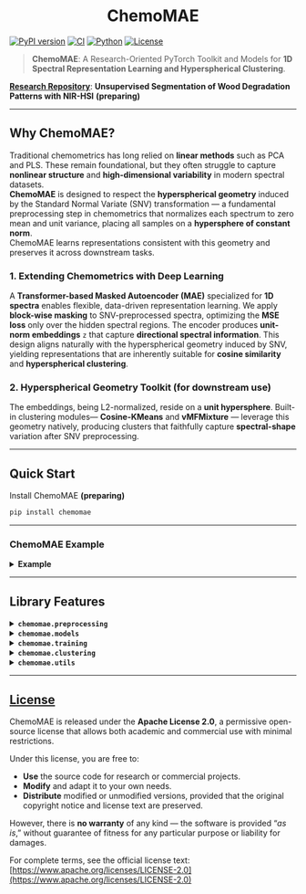 <h1 align="center">ChemoMAE</h1>

[![PyPI version](https://img.shields.io/pypi/v/chemomae.svg)](https://pypi.org/project/chemomae/)
[![CI](https://github.com/Mantis-Ryuji/ChemoMAE/actions/workflows/ci.yml/badge.svg)](https://github.com/Mantis-Ryuji/ChemoMAE/actions/workflows/ci.yml)
[![Python](https://img.shields.io/pypi/pyversions/chemomae.svg)](https://pypi.org/project/chemomae/)
[![License](https://img.shields.io/badge/license-Apache--2.0-blue.svg)](LICENSE)


> **ChemoMAE**: A Research-Oriented PyTorch Toolkit and Models for **1D Spectral Representation Learning and Hyperspherical Clustering**.

[**Research Repository**](https://github.com/Mantis-Ryuji/WoodDegradationSeg-NIRHSI): **Unsupervised Segmentation of Wood Degradation Patterns with NIR-HSI** **(preparing)**

---

## Why ChemoMAE?

Traditional chemometrics has long relied on **linear methods** such as PCA and PLS.
These remain foundational, but they often struggle to capture **nonlinear structure** and **high-dimensional variability** in modern spectral datasets.<br>
**ChemoMAE** is designed to respect the **hyperspherical geometry** induced by the Standard Normal Variate (SNV) transformation —
a fundamental preprocessing step in chemometrics that normalizes each spectrum to zero mean and unit variance,
placing all samples on a **hypersphere of constant norm**. <br>
ChemoMAE learns representations consistent with this geometry and preserves it across downstream tasks.

### 1. Extending Chemometrics with Deep Learning

A **Transformer-based Masked Autoencoder (MAE)** specialized for **1D spectra** enables flexible, data-driven representation learning.
We apply **block-wise masking** to SNV-preprocessed spectra, optimizing the **MSE loss** only over the hidden spectral regions.
The encoder produces **unit-norm embeddings** `z` that capture **directional spectral information**.
This design aligns naturally with the hyperspherical geometry induced by SNV, yielding representations that are inherently suitable for **cosine similarity** and **hyperspherical clustering**.


### 2. Hyperspherical Geometry Toolkit (for downstream use)

The embeddings, being L2-normalized, reside on a **unit hypersphere**. Built-in clustering modules— **Cosine-KMeans** and **vMFMixture** — leverage this geometry natively, producing clusters that faithfully capture **spectral-shape** variation after SNV preprocessing.

---

## Quick Start

Install ChemoMAE **(preparing)**

```bash
pip install chemomae
```

---

### ChemoMAE Example

<details>
<summary><b>Example</b></summary>

#### 1. SNV Preprocessing 

Import the Standard Normal Variate (SNV) scaler. <br>
SNV standardizes each spectrum to have zero mean and unit variance. This removes baseline and scaling effects while preserving the spectral shape (direction). <br>
After SNV, all spectra have an identical L2 norm of sqrt(L - 1) (e.g., for 256-dimensional spectra, ||x_snv||₂ = √255 ≈ 15.97) <br>
Hence, SNV maps spectra onto a constant-radius hypersphere.

```python
from chemomae.preprocessing import SNVScaler

# X_*: reflectance data (np.ndarray)
# Expected shape: (N, 256)  -> N samples, 256 wavelength bands
preprocessed = []
for X in [X_train, X_val, X_test]:
    sc = SNVScaler()
    X_snv = sc.transform(X)
    preprocessed.append(X_snv)

# Unpack processed datasets
X_train_snv, X_val_snv, X_test_snv = preprocessed
```
#### 2. Dataset and DataLoader Preparation

Convert preprocessed numpy arrays to PyTorch tensors.
DataLoader wraps datasets with batching, shuffling, and GPU pipeline support.

```python
from chemomae.utils import set_global_seed
import torch
from torch.utils.data import DataLoader, TensorDataset

set_global_seed(42)  # Ensure reproducibility

train_ds = TensorDataset(torch.as_tensor(X_train_snv, dtype=torch.float32))
val_ds   = TensorDataset(torch.as_tensor(X_val_snv,   dtype=torch.float32))
test_ds  = TensorDataset(torch.as_tensor(X_test_snv,  dtype=torch.float32))

# Define loaders (batch size and shuffle behavior)
train_loader = DataLoader(train_ds, batch_size=1024, shuffle=True,  drop_last=False)
val_loader   = DataLoader(val_ds,   batch_size=1024, shuffle=False, drop_last=False)
test_loader  = DataLoader(test_ds,  batch_size=1024, shuffle=False, drop_last=False)
```
#### 3. Model, Optimizer, and Scheduler Setup

Define ChemoMAE (Masked AutoEncoder for spectral data).
This model learns to reconstruct masked blocks, capturing spectral structure.

```python
from chemomae.models import ChemoMAE
from chemomae.training import build_optimizer, build_scheduler

model = ChemoMAE(
    seq_len=256,             # input sequence length
    d_model=256,             # Transformer hidden dimension
    nhead=4,                 # number of attention heads
    num_layers=4,            # encoder depth
    dim_feedforward=1024,    # MLP dimension
    dropout=0.1,
    use_learnable_pos=True,  # learnable positional encoding
    latent_dim=64,           # latent vector dimension
    dec_hidden=256,          # decoder hidden size
    dec_dropout=0.1,
    n_blocks=32,             # number of total blocks
    n_mask=16                # number of masked blocks per sample
)

# Optimizer: AdamW with decoupled weight decay
opt = build_optimizer(
    model, 
    lr=3e-4, 
    weight_decay=1e-4, 
    betas=(0.9, 0.95)  # standard for MAE pretraining
)

# Learning rate schedule: warmup + cosine annealing
sched = build_scheduler(
    opt,
    steps_per_epoch=max(1, len(train_loader)),
    epochs=500,
    warmup_epochs=10,    # linear warmup for 10 epochs
    min_lr_scale=0.1     # final LR = base_lr * 0.1
)
```
#### 4. Training Setup (Trainer + Config)

Trainer orchestrates the full training loop with:
- AMP (Automatic Mixed Precision)
- EMA (Exponential Moving Average of model weights)
- Early stopping and learning-rate scheduling
- Checkpointing and full logging for reproducibility

```python
from chemomae.training import TrainerConfig, Trainer

trainer_cfg = TrainerConfig(
    out_dir = "runs",               # Root directory for all outputs and logs
    device = "cuda",                # Training device (auto-detected if None)
    amp = True,                     # Enable mixed precision (AMP)
    amp_dtype = "bf16",             # AMP precision type (bf16 is stable and efficient)
    enable_tf32 = False,            # Disable TF32 to maintain numerical reproducibility
    grad_clip = 1.0,                # Gradient clipping threshold (norm-based)
    use_ema = True,                 # Enable EMA to smooth parameter updates
    ema_decay = 0.999,              # EMA decay rate
    loss_type = "mse",              # Masked reconstruction loss type
    reduction = "mean",             # Reduction method for masked loss
    early_stop_patience = 50,       # Stop if val_loss doesn't improve for 50 epochs
    early_stop_start_ratio = 0.5,   # Start monitoring early stopping after half of total epochs
    early_stop_min_delta = 0.0,     # Required minimum improvement in validation loss
    resume_from = "auto"            # Resume from the latest checkpoint if available
)

trainer = Trainer(
    model, 
    opt, 
    train_loader, 
    val_loader, 
    scheduler=sched, 
    cfg=trainer_cfg
)

# ---------------------------------------------------------------------
# During training, ChemoMAE produces the following outputs under out_dir:
#
#  runs/
#  ├── training_history.json
#  │     ↳ Records per-epoch statistics:
#  │        [{"epoch": 1, "train_loss": ..., "val_loss": ..., "lr": ...}, ...]
#  │        → useful for visualizing loss curves and learning rate schedules.
#  │
#  ├── best_model.pt
#  │     ↳ Model weights only (state_dict). Compact and ideal for inference.
#  │        Saved whenever validation loss reaches a new minimum.
#  │
#  └── checkpoints/
#         ├── last.pt
#         │     ↳ Full checkpoint (model + optimizer + scheduler + scaler + EMA + RNG + history)
#         │        Saved every epoch to allow full recovery (resume_from="auto").
#         │
#         └── best.pt
#               ↳ Full checkpoint at the best validation loss.
#                  Includes everything in last.pt but frozen at the optimal epoch.
# ---------------------------------------------------------------------

# Begin training for 500 epochs (or until early stopping triggers)
_ = trainer.fit(epochs=500)
```
#### 5. Evaluation (Tester + Config)

The Tester evaluates the trained model on unseen test data.

```python
from chemomae.training import TesterConfig, Tester

tester_cfg = TesterConfig(
    out_dir = "runs",
    device = "cuda",
    amp = True,
    amp_dtype = "bf16",
    loss_type = "mse",
    reduction = "mean",
    fixed_visible = None,         # optionally fix visible blocks during masking
    log_history = True,           # append evaluation results to history file
    history_filename = "training_history.json"
)

tester = Tester(model, tester_cfg)

# Compute reconstruction loss on test set
test_loss = tester(test_loader)
print(f"Test Loss : {test_loss:.2f}")
```
#### 6. Latent Extraction (Extractor + Config)

Extract latent embeddings from the trained ChemoMAE model.

```python
from chemomae.training import ExtractorConfig, Extractor

extractor_cfg = ExtractorConfig(
    device = "cuda",
    amp = True,
    amp_dtype = "bf16",
    save_path = None,      # optional file output (e.g. "latent_test.npy")
    return_numpy = False   # return as torch.Tensor instead of np.ndarray
)

extractor = Extractor(model, extractor_cfg)

latent_test = extractor(test_loader)
```
#### 7. Clustering with CosineKMeans

Cluster the latent vectors based on cosine similarity.
The elbow method automatically determines an optimal K by analyzing inertia.

```python
from chemomae.clustering import CosineKMeans, elbow_ckmeans

k_list, inertias, K, idx, kappa = elbow_ckmeans(
    CosineKMeans, 
    latent_test, 
    device="cuda", 
    k_max=50,              # maximum clusters to test
    chunk=5000000,         # GPU chunking for large datasets
    random_state=42
)

# Initialize and fit final clustering model
ckm = CosineKMeans(
    n_components=K, 
    tol=1e-4,
    max_iter=500,
    device="cuda",
    random_state=42
)

ckm.fit(latent_test, chunk=5000000)
ckm.save_centroids("runs/ckm.pt")

# Later, reload and predict cluster labels
# ckm.load_centroids("runs/ckm.pt")
labels = ckm.predict(latent_test, chunk=5000000)
```
#### 8. Clustering with vMF Mixture (von Mises–Fisher)

For hyperspherical latent representations, the vMF mixture model provides a probabilistic alternative.

```python
from chemomae.clustering import VMFMixture, elbow_vmf

k_list, scores, K, idx, kappa = elbow_vmf(
    VMFMixture, 
    latent_test, 
    device="cuda", 
    k_max=50,
    chunk=5000000,
    random_state=42,
    criterion="bic"         # choose best K using Bayesian Information Criterion
)

vmf = VMFMixture(
    n_components=K, 
    tol=1e-4,
    max_iter=500,
    device="cuda",
    random_state=42
)

vmf.fit(latent_test, chunk=5000000)
vmf.save("runs/vmf.pt")

# Reload if needed and predict cluster assignments
# vmf.load("runs/vmf.pt")
labels = vmf.predict(latent_test, chunk=5000000)
```

</details>

---

## Library Features

<details>
<summary><b><code>chemomae.preprocessing</code></b></summary>

---

### `SNVScaler`

* [Document](https://github.com/Mantis-Ryuji/ChemoMAE/blob/main/docs/preprocessing/snv.md)
* [Implementation](https://github.com/Mantis-Ryuji/ChemoMAE/blob/main/src/chemomae/preprocessing/snv.py)

`SNVScaler` performs **row-wise mean subtraction and variance scaling** — each spectrum is centered and divided by its **unbiased standard deviation** (`ddof=1`). <br>
It is a **stateless** transformer supporting both **NumPy** and **PyTorch**, automatically preserving the original **framework, device, and dtype**. <br>
When `transform_stats=True`, it returns `(Y, mu, sd)`, where `sd` already includes `eps` and can be directly used for reconstruction. <br>
After SNV, all rows have **zero mean** and **unit variance**, producing a constant L2 norm of $`\sqrt{L-1}`$ and thus mapping spectra onto a **hypersphere** — ideal for cosine-based clustering (e.g., **CosineKMeans**, **vMFMixture**).

```python
# === Basic usage (NumPy) ===
import numpy as np
from chemomae.preprocessing import SNVScaler

X = np.array([[1.0, 2.0, 3.0],
              [4.0, 5.0, 6.0]], dtype=np.float32)

# Stateless transform
scaler = SNVScaler()
Y = scaler.transform(X)  # same dtype and shape

# Each row now has mean ≈ 0 and variance ≈ 1 (ddof=1)
# The L2 norm becomes sqrt(L - 1), constant across all rows.

# === Round-trip reconstruction ===
scaler = SNVScaler(transform_stats=True)
Y, mu, sd = scaler.transform(X)
X_rec = scaler.inverse_transform(Y, mu=mu, sd=sd)

# === PyTorch-compatible ===
import torch
Xt = torch.tensor([[1.0, 2.0, 3.0],
                   [4.0, 5.0, 6.0]], device="cuda", dtype=torch.float32)

scaler = SNVScaler(transform_stats=True)
Yt, mu_t, sd_t = scaler.transform(Xt)
Xt_rec = scaler.inverse_transform(Yt, mu=mu_t, sd=sd_t)
```

**Key Features**

* **Unbiased standard deviation:** uses `ddof=1` for `L≥2`; automatically switches to `ddof=0` when `L=1`.
* **`eps` handling:** `eps` is added to `sd` internally for numerical stability; the returned `sd` already includes it.
* **Precision:** computations run in `float64`.
* **Torch integration:** device and dtype are preserved when returning tensors.
* **Complexity:** (O(N·L)) with (O(1)) memory overhead.

**When to Use**

* As a **standard preprocessing step** for NIR or HSI spectra to remove per-sample intensity offsets and scaling effects.
* Recommended prior to **cosine similarity–based** models (ChemoMAE, CosineKMeans, vMFMixture) to align data with hyperspherical geometry.

---

### `cosine_fps_downsample`

* [Document](https://github.com/Mantis-Ryuji/ChemoMAE/blob/main/docs/preprocessing/dowmsampling.md)
* [Implementation](https://github.com/Mantis-Ryuji/ChemoMAE/blob/main/src/chemomae/preprocessing/downsampling.py)

`cosine_fps_downsample` performs **Farthest-Point Sampling (FPS)** under **cosine geometry**, selecting points that are most directionally distinct on the unit hypersphere. <br>
Internally, all rows are **L2-normalized** for selection, but the returned subset is drawn from the **original-scale** `X`. <br>
It supports both NumPy and PyTorch inputs, automatically leveraging CUDA when available, and keeps Torch tensors on their original device/dtype. <br>
This method is particularly useful for **reducing redundancy** in NIR/HSI datasets while preserving **angular diversity**, making it ideal for self-supervised spectral learning pipelines.

```python
# === Basic usage (NumPy) ===
import numpy as np
from chemomae.preprocessing import cosine_fps_downsample

X = np.random.randn(1000, 128).astype(np.float32)
X_sub = cosine_fps_downsample(X, ratio=0.1, seed=42)  # -> (100, 128)

# === Torch input (device preserved) ===
import torch
Xt = torch.randn(5000, 128, device="cuda", dtype=torch.float32)
Xt_sub = cosine_fps_downsample(Xt, ratio=0.1, return_numpy=False)
# -> torch.Tensor on CUDA, shape (500, 128)

# === With SNV (recommended before cosine geometry) ===
from chemomae.preprocessing import SNVScaler
X_snv = SNVScaler().transform(X)
X_down = cosine_fps_downsample(X_snv, ratio=0.1)
```

**Key Features**

* **Internal normalization:** always performed; ensures scale invariance (selection depends only on direction).
* **Output:** taken from the *original* `X` (not normalized).
* **Complexity:** (O(N·k)) inner-product operations, memory (O(N)).
* **Determinism:** fixed by `seed` or explicit `init_index`.
* **Edge cases:**

  * Empty input → empty output.
  * `ratio <= 0` raises `ValueError`; `ratio >= 1` returns all samples.
  * GPU memory reuse avoids “reserved memory creep.”

**When to Use**

* For **diversity-driven subsampling** of SNV- or L2-normalized spectra.
* Recommended at the **per-sample or per-tile** level in NIR-HSI datasets to reduce local redundancy and stabilize batch-wise coverage.
</details>


<details>
<summary><b><code>chemomae.models</code></b></summary>

---

### `ChemoMAE`

* [Document](https://github.com/Mantis-Ryuji/ChemoMAE/blob/main/docs/models/chemo_mae.md)
* [Implementation](https://github.com/Mantis-Ryuji/ChemoMAE/blob/main/src/chemomae/models/chemo_mae.py)

`ChemoMAE` is a **Masked Autoencoder for 1D spectra** (NIR/HSI bands). It applies **block-wise masking** along the spectral axis, encodes only the **visible tokens + [CLS]**, and reconstructs the full sequence with a lightweight **MLP decoder**. The encoder’s CLS output is projected to `latent_dim` and **L2-normalized**, yielding embeddings that live on the **unit hypersphere**—a natural fit for cosine-based clustering and metrics.  

```python
# === Basic training usage ===
import torch
from chemomae.models import ChemoMAE

mae = ChemoMAE(
    seq_len=256, latent_dim=64,
    d_model=256, nhead=4, num_layers=4, dim_feedforward=1024,
    n_blocks=32, n_mask=24,  # high mask ratio encourages contextual learning
)

x = torch.randn(8, 256)              # (B, L)
x_rec, z, visible = mae(x)           # visible auto-generated if None

# Loss on masked positions only
loss = ((x_rec - x) ** 2)[~visible].sum() / x.size(0)
loss.backward()

# === Feature extraction (all visible) ===
visible_all = torch.ones_like(visible, dtype=torch.bool)
z_all = mae.encode(x, visible_all)   # L2-normalized latent, ready for cosine metrics

# === Reconstruction-only API ===
x_rec2 = mae.reconstruct(x, n_mask=16)
```

**Key Features**

* **Block-wise masking:** split length-`L` spectra into `n_blocks`; hide `n_mask` blocks per sample. 
* **Encoder (`ChemoEncoder`):** transforms only visible tokens + CLS; outputs **L2-normalized** latent `(B, latent_dim)`. 
* **Decoder (`ChemoDecoderMLP`):** small MLP that reconstructs `(B, L)`; **loss computed externally**, typically on masked regions. 
* **Positional encoding:** choose **learnable** or **fixed sinusoidal** embeddings. 
* **APIs:** `forward(x, visible_mask=None, *, n_mask=None) → (x_rec, z, visible_mask)`;
  `encode(x, visible_mask) → z`; `reconstruct(x, visible_mask=None, *, n_mask=None) → x_rec`;
  `make_visible(batch_size, *, n_mask=None) → visible_mask`. 
* **Cosine-friendly latents:** unit-sphere embeddings pair well with **CosineKMeans / vMF Mixture** and UMAP/t-SNE (`metric="cosine"`). 
* **Training-agnostic:** no loss inside the module; works with MSE/Huber etc.; AMP (bf16/fp16) via external `autocast`. 

**When to Use**

* Learning **geometry-aware spectral embeddings** from SNV/L2-normalized spectra for clustering, retrieval, or downstream supervised tasks.
* Replacing image-patch MAE with a **1D block-masking** variant tailored to spectroscopy workflows. 
</details>


<details>
<summary><b><code>chemomae.training</code></b></summary>

---

### `build_optimizer` & `build_scheduler`

* [Document](https://github.com/Mantis-Ryuji/ChemoMAE/blob/main/docs/training/optim.md)
* [Implementation](https://github.com/Mantis-Ryuji/ChemoMAE/blob/main/src/chemomae/training/optim.py)

`build_optimizer` and `build_scheduler` are utility functions designed to construct a **standardized optimization pipeline** for Transformer-style models such as **ChemoMAE**. <br>
They provide a clean interface for creating a parameter-grouped **AdamW optimizer** (with weight-decay exclusions) and a **linear-warmup → cosine-decay learning-rate scheduler**, ensuring stable and smooth training dynamics for spectral MAE models.

```python
# === Basic usage (ChemoMAE training) ===
import torch
from chemomae.models import ChemoMAE
from chemomae.training.optim import build_optimizer, build_scheduler

# 1) Initialize model
model = ChemoMAE(seq_len=256)

# 2) Build optimizer (AdamW with grouped decay/no-decay)
optimizer = build_optimizer(
    model,
    lr=3e-4,
    weight_decay=1e-4,
    betas=(0.9, 0.95),
    eps=1e-8,
)

# 3) Build scheduler (linear warmup → cosine decay)
steps_per_epoch = 1000
scheduler = build_scheduler(
    optimizer,
    steps_per_epoch=steps_per_epoch,
    epochs=100,
    warmup_epochs=5,
    min_lr_scale=0.1,
)

# === Training loop sketch ===
for epoch in range(100):
    for step in range(steps_per_epoch):
        loss = train_step(model)
        loss.backward()
        optimizer.step()
        scheduler.step()
        optimizer.zero_grad(set_to_none=True)
```

**Key Features**

* **AdamW with grouped parameters:**
  Automatically splits parameters into two groups —
  *decay group* (regular weights) and *no-decay group* (bias, LayerNorm, positional or CLS embeddings).
  This prevents over-regularization of normalization and bias terms.

* **Cosine learning-rate schedule:**
  Implements a warmup phase followed by cosine decay to `min_lr_scale × base_lr`, realized via `LambdaLR`.

* **Linear warmup:**
  Gradually ramps up LR during `warmup_epochs` to avoid instability in early training.

* **Framework-agnostic design:**
  Integrates seamlessly with AMP/bf16/fp16 workflows; compatible with `Trainer` utilities in ChemoMAE.

* **Clean API:**
  `build_optimizer(model, **kwargs) → torch.optim.AdamW`
  `build_scheduler(optimizer, steps_per_epoch, epochs, **kwargs) → torch.optim.lr_scheduler.LambdaLR`

**When to Use**

* Training spectral Transformer models (e.g., ChemoMAE, DeepCluster) requiring **cosine annealing** and **warmup scheduling**.
* Any experiment needing **stable early convergence** and **smooth LR decay** under weight-decay-aware optimization.

---

### `TrainerConfig` & `Trainer`

* [Document](https://github.com/Mantis-Ryuji/ChemoMAE/blob/main/docs/training/trainer.md)
* [Implementation](https://github.com/Mantis-Ryuji/ChemoMAE/blob/main/src/chemomae/training/trainer.py)

`TrainerConfig` and `Trainer` together form the **core training engine** of ChemoMAE. <br>
They provide a unified and resilient loop for **masked reconstruction training**, with full support for **AMP (bf16/fp16)**, **TF32 acceleration**, **EMA parameter tracking**, **gradient clipping**, and **checkpointing / resume**. <br>
Training and validation history are stored automatically as JSON, enabling reproducible and resumable experiments.


```python
# === Basic usage (ChemoMAE reconstruction) ===
from chemomae.models import ChemoMAE
from chemomae.training.optim import build_optimizer, build_scheduler
from chemomae.training.trainer import Trainer, TrainerConfig

# 1) Model and configuration
model = ChemoMAE(seq_len=256, latent_dim=64, n_blocks=32, n_mask=24)
cfg = TrainerConfig(
    out_dir="runs/chemo_mae",
    amp=True, amp_dtype="bf16",
    use_ema=True, ema_decay=0.999,
    loss_type="mse", reduction="mean",
    early_stop_patience=20, resume_from="auto"
)

# 2) Optimizer and scheduler
optimizer = build_optimizer(model, lr=3e-4, weight_decay=1e-4)
scheduler = build_scheduler(optimizer, steps_per_epoch=len(train_loader), epochs=100, warmup_epochs=5)

# 3) Trainer initialization
trainer = Trainer(model, optimizer, train_loader, val_loader, scheduler=scheduler, cfg=cfg)

# 4) Run training loop
history = trainer.fit(epochs=100)
print("Best validation:", history["best"])
```

**Key Features**

* **Automatic device & precision:**
  Detects CUDA/MPS/CPU automatically; supports AMP (`bf16` or `fp16`) and optional **TF32** acceleration.
  Uses `torch.amp.autocast` internally for efficient mixed-precision computation.


* **EMA tracking:**
  Maintains an exponential moving average of parameters (`ema_decay≈0.999`),
  automatically applied during validation and restored afterward.

* **Gradient safety:**
  Global gradient clipping (`clip_grad_norm_`) and automatic unscaling for fp16 stability.

* **Checkpointing & resume:**
  Saves full state (`model`, `optimizer`, `scheduler`, `scaler`, `EMA`, `history`) as
  `{out_dir}/checkpoints/last.pt` and `{out_dir}/checkpoints/best.pt`.
  `resume_from="auto"` resumes automatically from the latest checkpoint.

* **Early stopping:**
  Configurable via `early_stop_patience`, `early_stop_start_ratio`, and `early_stop_min_delta`.
  Training halts automatically when validation loss fails to improve.

* **History logging:**
  Per-epoch JSON log (`training_history.json`) including `train_loss`, `val_loss`, and `lr`,
  with atomic write safety for concurrent runs.

* **Loss flexibility:**
  Supports both `masked_mse` and `masked_sse`; computes loss only on masked (unseen) positions:
  $`L = \text{reduction}( (x_\text{recon} - x)^2 \odot (1 - \text{visible}) )`$.


**When to Use**

* For **masked reconstruction** training of 1D spectral MAE models (e.g., ChemoMAE).
* When requiring **precision control**, **EMA stabilization**, or **reproducible checkpoints**.
* Suitable for self-supervised pretraining and downstream fine-tuning of spectral encoders.

---

### `TesterConfig` & `Tester`

* [Document](https://github.com/Mantis-Ryuji/ChemoMAE/blob/main/docs/training/tester.md)
* [Implementation](https://github.com/Mantis-Ryuji/ChemoMAE/blob/main/src/chemomae/training/tester.py)

`TesterConfig` and `Tester` provide a lightweight, reproducible **evaluation loop** for trained ChemoMAE models. <br>
They compute **masked reconstruction loss** (SSE/MSE) over a DataLoader with **AMP (bf16/fp16)** support, optional **fixed visible masks**, and **JSON logging** to append results under `out_dir`.  

```python
# === Basic evaluation (MSE over masked tokens) ===
import torch
from chemomae.training.tester import Tester, TesterConfig

cfg = TesterConfig(
    out_dir="runs",
    device="cuda",
    amp=True, amp_dtype="bf16",
    loss_type="mse",          # or "sse"
    reduction="mean",         # "sum" | "mean" | "batch_mean"
)

tester = Tester(model, cfg)   # model: trained ChemoMAE
avg_loss = tester(test_loader)
print("Test loss:", avg_loss)  # float
```

```python
# === With a fixed visible mask (disable model's random masking) ===
import torch
seq_len = 256
visible = torch.ones(seq_len, dtype=torch.bool)   # (L,) or (B, L)

cfg = TesterConfig(fixed_visible=visible, loss_type="sse", reduction="batch_mean")
tester = Tester(model, cfg)
avg_loss = tester(test_loader)
```

**Key Features**

* **Masked-only error:** computes loss on **unseen (masked)** positions, consistent with MAE training. 
* **Loss options:** `loss_type ∈ {"mse","sse"}` with `reduction ∈ {"sum","mean","batch_mean"}` for flexible aggregation. 
* **Precision & speed:** **AMP** (`bf16` or `fp16`) via `torch.amp.autocast`; easy GPU/CPU switching through `device`. 
* **Fixed visibility masks:** optionally evaluate under a **given visible mask** instead of model-internal masking. 
* **History logging:** appends results to `{out_dir}/{history_filename}` (JSON) with safe atomic writes. 

**When to Use**

* Benchmarking **reconstruction quality** of ChemoMAE checkpoints under consistent masking protocols. 
* Running **reproducible test passes** (with fixed masks) or automated CI evaluations that log into a shared `{out_dir}/` directory. 

---

### `ExtractorConfig` & `Extractor`

* [Document](https://github.com/Mantis-Ryuji/ChemoMAE/blob/main/docs/training/extractor.md)
* [Implementation](https://github.com/Mantis-Ryuji/ChemoMAE/blob/main/src/chemomae/training/extractor.py)

`ExtractorConfig` and `Extractor` provide a **deterministic latent feature extraction** pipeline from a trained **ChemoMAE** in **all-visible mode** (no random masking).<br>
Supports **AMP (bf16/fp16)** inference, returns either **Torch** or **NumPy** arrays, and can **optionally save** features to disk with format inferred from file extension.  

```python
# === Basic usage: extract to memory ===
from chemomae.training.extractor import Extractor, ExtractorConfig

cfg = ExtractorConfig(
    device="cuda",   # "cuda" or "cpu"
    amp=True, amp_dtype="bf16",
    return_numpy=True,   # return np.ndarray instead of torch.Tensor
    save_path=None       # don't save to disk
)
extractor = Extractor(model, cfg)     # model: trained ChemoMAE
Z = extractor(loader)                 # -> np.ndarray of shape (N, D)

# === Save to disk (.npy or .pt), independent of return type ===
cfg = ExtractorConfig(device="cuda", save_path="latent.npy", return_numpy=False)
Z_torch = Extractor(model, cfg)(loader)   # -> torch.Tensor; also writes "latent.npy"

# === Notes ===
# * The extractor builds an all-ones visible mask and calls model.encode(x, visible).
# * Results are concatenated on CPU; AMP reduces VRAM/time on CUDA.
```

**Key Features**

* **All-visible encoding (deterministic):** builds an all-ones mask `(B, L)` and calls `model.encode(x, visible)`; no randomness from masking. 
* **AMP inference:** optional `bf16`/`fp16` autocast on CUDA (`torch.amp.autocast`). 
* **Flexible I/O:** return **Torch** or **NumPy** (`return_numpy`), and **save** to `.npy` (via `np.save`) or others via `torch.save`. Saving and return formats are **independent**. 
* **CPU collation:** batches are encoded on device, then moved to **CPU** and concatenated safely. 
* **Simple config:** `device`, `amp`, `amp_dtype`, `save_path`, `return_numpy`. 

**When to Use**

* To obtain **unit-sphere latents** (from ChemoMAE’s encoder) for **clustering** (CosineKMeans, vMF mixture) or **visualization** (UMAP/t-SNE with `metric="cosine"`). 
* For **reproducible downstream experiments** where random masking would confound features; all-visible extraction ensures **consistent embeddings** across runs. 

</details>


<details>
<summary><b><code>chemomae.clustering</code></b></summary>

---

### `CosineKMeans` & `elbow_ckmeans`

* [Document](https://github.com/Mantis-Ryuji/ChemoMAE/blob/main/docs/clustering/cosine_kmeans.md)
* [Implementation](https://github.com/Mantis-Ryuji/ChemoMAE/blob/main/src/chemomae/clustering/cosine_kmeans.py)

`CosineKMeans` implements **hyperspherical k-means** with cosine similarity: E-step assigns by maximum cosine; M-step updates centroids as **L2-normalized means**. It supports **k-means++ initialization**, **streaming CPU→GPU** for large datasets, and keeps centroids on the **unit sphere**. <br>
The objective reported as `inertia_` is the mean cosine dissimilarity ( $`\mathrm{mean}(1-\cos)`$ ). `elbow_ckmeans` sweeps ($`K=1..k_{\max}`$) and selects an elbow via **curvature**.  

```python
# === Basic usage (fit → predict) ===
import torch
from chemomae.clustering.cosine_kmeans import CosineKMeans, elbow_ckmeans

X = torch.randn(10_000, 64)               # features (not necessarily normalized)
ckm = CosineKMeans(n_components=12, device="cuda", random_state=42)
ckm.fit(X)                                 # internal row-wise L2 normalization
labels = ckm.predict(X)                    # (N,)

# === Distances (1 - cos) ===
labels, dist = ckm.predict(X, return_dist=True)  # dist: (N, K)

# === Streaming for big data (CPU→GPU chunks) ===
ckm_big = CosineKMeans(n_components=50, device="cuda")
ckm_big.fit(X, chunk=10_000_000)            # bounded VRAM

# === Save / load centroids only ===
ckm.save_centroids("centroids.pt")
ckm2 = CosineKMeans(n_components=12).load_centroids("centroids.pt")

# === Model selection (elbow by curvature) ===
k_list, inertias, optimal_k, elbow_idx, kappa = elbow_ckmeans(
    CosineKMeans, X, device="cuda", k_max=30, chunk=1_000_000, verbose=True
)
print("Elbow K:", optimal_k)
```

**Key Features**

* **Objective & updates:** minimizes $`\mathrm{mean}(1-\cos(x,c))`$ ; E-step by argmax cosine, M-step by **normalized cluster means**. 
* **Internal normalization:** rows are L2-normalized internally; centroids are stored **unit-norm**. 
* **k-means++ init:** with optional squared-distance variant; deterministic via `random_state`. 
* **Streaming (CPU→GPU):** `chunk>0` enables large-N clustering with bounded VRAM; also supported in `predict` and elbow sweep. 
* **Precision policy:** computations run in **fp32** internally (even with half/bf16 inputs). 
* **Empty clusters:** reinitialize by stealing **farthest samples** to keep (K) active. 
* **Elbow selection:** `elbow_ckmeans` returns `(k_list, inertias, optimal_k, elbow_idx, kappa)` using a **curvature-based** rule.  

**When to Use**

* Clustering **unit-sphere embeddings** (e.g., SNV-processed spectra or **ChemoMAE** latents) where **cosine geometry** is appropriate. 
* **Model selection** of (K) with an automatic, curvature-based elbow on large datasets (optionally with streaming).  

---

### `VMFMixture` & `elbow_vmf`

* [Document](https://github.com/Mantis-Ryuji/ChemoMAE/blob/main/docs/clustering/vmf_mixture.md)
* [Implementation](https://github.com/Mantis-Ryuji/ChemoMAE/blob/main/src/chemomae/clustering/vmf_mixture.py)

`VMFMixture` fits a **von Mises–Fisher mixture** on the **unit hypersphere** ($`S^{d-1}`$) using **EM**. Inputs are internally **L2-normalized**, mean directions are kept **unit-norm**, and concentrations ($`\kappa`$) are updated from the **resultant length**. The implementation includes **torch-only** stable approximations for Bessel terms ( $`\log I_\nu(\kappa)`$, $`\frac{I_{\nu+1}(\kappa)}{I_\nu(\kappa)}`$ ) and supports **chunked E-steps** for CPU→GPU streaming at large $`N`$. <br>
`elbow_vmf` sweeps $`K=1..k_{max}`$ and selects an elbow via **curvature**, using **BIC** or **mean NLL** as the score.  

```python
# === Basic usage (fit → predict / proba) ===
import torch
from chemomae.clustering.vmf_mixture import VMFMixture, elbow_vmf

# 1) Fit VMF on (N, D) features (not necessarily pre-normalized)
X = torch.randn(10_000_000, 64, device="cuda")
vmf = VMFMixture(n_components=32, device="cuda", random_state=42)
vmf.fit(X, chunk=1_000_000)                  # chunked E-step for large N

labels = vmf.predict(X, chunk=1_000_000)        # (N,)
resp   = vmf.predict_proba(X, chunk=1_000_000)  # (N, K)

# 2) Model selection by elbow (BIC or mean NLL)
k_list, scores, optimal_k, elbow_idx, kappa = elbow_vmf(
    VMFMixture, X, device="cuda", k_max=30, chunk=1_000_000,
    criterion="bic", random_state=42, verbose=True
)
print("Elbow K:", optimal_k)

# 3) Save / load a fitted model
vmf.save("vmf.pt")
vmf2 = VMFMixture.load("vmf.pt", map_location="cuda")
```

**Key Features**

* **EM on the sphere:** responsibilities on E-step; M-step updates unit directions and $`\kappa`$ from cluster **resultant length** (closed-form approx). 
* **Stable special functions:** torch-only blends for $`\log I_\nu(\kappa)`$ and the Bessel ratio $`\frac{I_{\nu+1}(\kappa)}{I_\nu(\kappa)}`$ (small/large-$`\kappa`$ expansions with smooth transition). 
* **Cosine k-means++ seeding:** hyperspherical initialization for mean directions. 
* **Chunked E-step:** stream CPU→GPU with `chunk` to handle very large datasets under limited VRAM. 
* **Diagnostics & criteria:** `loglik`, `bic`, and **curvature-based elbow** via `elbow_vmf(…, criterion={"bic","nll"})`.  
* **Lightweight persistence:** `save()` / `load()` restore mixture parameters and RNG state. 

**When to Use**

* Clustering **unit-sphere embeddings** (e.g., SNV/L2-normalized spectra or **ChemoMAE** latents) where **direction** (cosine geometry) is the signal. 
* **Model selection** of cluster count with **BIC**/**mean NLL** and an automatic **elbow** (curvature) on large datasets with streaming E-steps.  


---

### `silhouette_samples_cosine_gpu` & `silhouette_score_cosine_gpu`

* [Document](https://github.com/Mantis-Ryuji/ChemoMAE/blob/main/docs/clustering/metric.md)
* [Implementation](https://github.com/Mantis-Ryuji/ChemoMAE/blob/main/src/chemomae/clustering/metric.py)

Cosine-based **silhouette coefficients** with **GPU acceleration** for clustering evaluation. Rows are **L2-normalized internally** (zero rows stay zeros → cos=0, distance=1). <br>
The per-sample score uses $`d(x,y)=1-\cos(x,y)`$ with standard definitions of $`a_i`$, $`b_i`$, and $`s_i=\frac{b_i-a_i}{\max(a_i,b_i)}`$. <br>
The implementation is **O(NK)** and supports **chunked** computation to bound memory. 

```python
# === NumPy (CPU) ===
import numpy as np
from chemomae.clustering.metric import (
    silhouette_samples_cosine_gpu, silhouette_score_cosine_gpu
)

X = np.random.randn(100, 16).astype(np.float32)
labels = np.random.randint(0, 4, size=100)

s = silhouette_samples_cosine_gpu(X, labels, device="cpu")    # (100,)
score = silhouette_score_cosine_gpu(X, labels, device="cpu")  # float

# === PyTorch (GPU) ===
import torch
X_t = torch.randn(200, 32, device="cuda", dtype=torch.float32)
y_t = torch.randint(0, 5, (200,), device="cuda")

s_t = silhouette_samples_cosine_gpu(X_t, y_t, device="cuda", return_numpy=False)  # torch.Tensor on CUDA

# === Chunked evaluation (memory-bounded) ===
s_big = silhouette_samples_cosine_gpu(X_t, y_t, device="cuda", chunk=1_000_000)
```

**Key Features**

* **Cosine distance** only: internally computes $`1-\cos`$ after row-wise L2 normalization (zero vectors handled safely). 
* **GPU-vectorized O(NK)** evaluation with optional **chunking** for $`b_i`$ to reduce peak VRAM. 
* **API parity** with `sklearn.metrics`: `silhouette_samples` & `silhouette_score` drop-in, specialized for cosine. 
* **Robust edge cases**: singleton clusters → 0; non-consecutive labels are remapped; zero rows yield distance 1. 
* **Precision control**: supports `float16`/`bfloat16`/`float32` on GPU; final mean computed in `float32`. 

**When to Use**

* Validating clusters from **CosineKMeans** / **vMFMixture** on **unit-sphere** or SNV/L2-normalized embeddings. 
* **Model selection**: compare mean silhouette across candidate (K) or algorithms under cosine geometry. 
</details>


<details>
<summary><b><code>chemomae.utils</code></b></summary>

---

### `set_global_seed`

* [Document](https://github.com/Mantis-Ryuji/ChemoMAE/blob/main/docs/utils/seed.md)
* [Implementation](https://github.com/Mantis-Ryuji/ChemoMAE/blob/main/src/chemomae/utils/seed.py)

`set_global_seed` provides a **unified seeding interface** for reproducible experiments across **Python**, **NumPy**, and **PyTorch**. <br>
It optionally enables **CuDNN deterministic mode**, ensuring full determinism in GPU computations (at the cost of performance). <br>
This function is typically called **once at the beginning** of every experiment to ensure consistent behavior across runs. 

```python
# === Basic usage ===
from chemomae.utils.seed import set_global_seed

# Fix randomness across Python, NumPy, and PyTorch
set_global_seed(42)  # deterministic CuDNN enabled by default

# === Disable CuDNN determinism (faster but non-reproducible) ===
set_global_seed(42, fix_cudnn=False)
```

**Key Features**

* **Unified random state control:** sets seeds for `random`, `numpy`, and `torch` (if available).
* **CuDNN determinism:**

  * `torch.backends.cudnn.deterministic = True`
  * `torch.backends.cudnn.benchmark = False`
    when `fix_cudnn=True`.
* **Torch-safe fallback:** if PyTorch is not installed, silently skips without error.
* **Environment hash fix:** enforces `PYTHONHASHSEED` for consistent hashing in Python.
* **Lightweight helper:** complements `enable_deterministic()` for runtime toggling. 

**When to Use**

* At the **start of any experiment** (training, testing, or clustering) to ensure reproducibility.
* Before launching **multi-GPU** or **EMA**-based runs where consistent initialization is critical.
* In conjunction with `enable_deterministic(True)` when strict determinism (bitwise identical results) is required. 
</details>

---

## [License](https://github.com/Mantis-Ryuji/ChemoMAE/blob/main/LICENSE)

ChemoMAE is released under the **Apache License 2.0**,
a permissive open-source license that allows both academic and commercial use with minimal restrictions.

Under this license, you are free to:

* **Use** the source code for research or commercial projects.
* **Modify** and adapt it to your own needs.
* **Distribute** modified or unmodified versions, provided that the original copyright notice and license text are preserved.

However, there is **no warranty** of any kind —
the software is provided “*as is*,” without guarantee of fitness for any particular purpose or liability for damages.

For complete terms, see the official license text:
[https://www.apache.org/licenses/LICENSE-2.0](https://www.apache.org/licenses/LICENSE-2.0)

